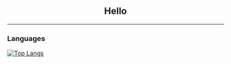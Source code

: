 
<!--
**graham-livingston/graham-livingston** is a ✨ _special_ ✨ repository because its `README.md` (this file) appears on your GitHub profile.

Here are some ideas to get you started:

- 🔭 I’m currently working on ...
- 🌱 I’m currently learning ...
- 👯 I’m looking to collaborate on ...
- 🤔 I’m looking for help with ...
- 💬 Ask me about ...
- 📫 How to reach me: ...
- 😄 Pronouns: ...
- ⚡ Fun fact: ...
-->

<div id="header" align="center">
  <h2>Hello</h2>
</div>
<div id="badges">
  <p href="www.linkedin.com>linkedin</p>
  <p href="www.grahamlivingston.com"></p>
</div>

---

<!-- ### Stats
[![GitHub Streak](http://github-readme-streak-stats.herokuapp.com?user=graham-livingston&theme=dark&background=000000)](https://git.io/streak-stats)

---
-->

### Languages
[![Top Langs](https://github-readme-stats.vercel.app/api/top-langs/?username=graham-livingston)](https://github.com/anuraghazra/github-readme-stats)
<!-- https://github.com/jbrouwer5/Blockchain-Project -->
